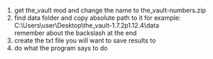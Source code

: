 1. get the_vault mod and change the name to the_vault-numbers.zip
2. find data folder and copy absolute path to it            for example: C:\Users\user\Desktop\the_vault-1.7.2p1.12.4\data\
   remember about the backslash at the end
3. create the txt file you will want to save results to
4. do what the program says to do